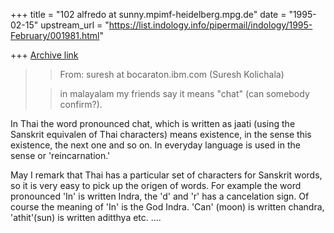 +++
title = "102 alfredo at sunny.mpimf-heidelberg.mpg.de"
date = "1995-02-15"
upstream_url = "https://list.indology.info/pipermail/indology/1995-February/001981.html"

+++
[Archive link](https://list.indology.info/pipermail/indology/1995-February/001981.html)

>> From: suresh at bocaraton.ibm.com (Suresh Kolichala)
>
>> in malayalam my friends say it means "chat" (can somebody confirm?). 

In Thai the word pronounced chat, which is written as jaati (using the
Sanskrit equivalen of Thai characters) means existence, in the sense this
existence, the next one and so on. In everyday language is used in the
sense or 'reincarnation.'

May I remark that Thai has a particular set of characters for Sanskrit
words, so it is very easy to pick up the origen of words. For example the
word pronounced 'In' is written Indra, the 'd' and 'r' has a cancelation
sign. Of course the meaning of 'In' is the God Indra. 'Can' (moon) is
written chandra, 'athit'(sun) is written aditthya etc. ....






